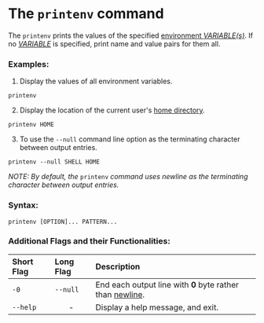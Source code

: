 # The `printenv` command

The `printenv` prints the values of the specified [environment  _VARIABLE(s)_](https://www.computerhope.com/jargon/e/envivari.htm). If no [_VARIABLE_](https://www.computerhope.com/jargon/v/variable.htm) is specified, print name and value pairs for them all.

### Examples:

1. Display the values of all environment variables.

```
printenv
```

2. Display the location of the current user's [home directory](https://www.computerhope.com/jargon/h/homedir.htm).
```
printenv HOME
```

3. To use the `--null` command line option as the terminating character between output entries.
```
printenv --null SHELL HOME
```
*NOTE: By default, the* `printenv` *command uses newline as the terminating character between output entries.*


### Syntax:

```
printenv [OPTION]... PATTERN...
```


### Additional Flags and their Functionalities:

|**Short Flag**   |**Long Flag**   |**Description**   |
|:---|:---|:---|
|`-0`|`--null`|End each output line with **0** byte rather than [newline](https://www.computerhope.com/jargon/n/newline.htm).|
|`--help`|<center>-</center>|Display a help message, and exit.|
